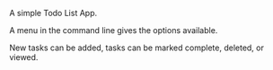 A simple Todo List App.

A menu in the command line gives the options available.

New tasks can be added, tasks can be marked complete, deleted, or viewed.
